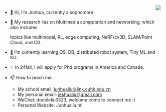 
<!--
**JunhuaLiu0/junhualiu0** is a ✨ _special_ ✨ repository because its `README.md` (this file) appears on your GitHub profile.

Here are some ideas to get you started:

- 🔭 I’m currently working on ...
- 🌱 I’m currently learning ...
- 👯 I’m looking to collaborate on ...
- 🤔 I’m looking for help with ...
- 💬 Ask me about ...
- 📫 How to reach me: ...
- 😄 Pronouns: ...
- ⚡ Fun fact: ...
-->
<img align="right" src="https://github-readme-stats.vercel.app/api?username=junhualiu0&show_icons=true&icon_color=CE1D2D&text_color=718096&bg_color=00000000&hide_title=true&hide_border=true" />

- 👋 Hi, I’m Junhua, currently a sophomore. 
- 👀 My research lies on Multimedia computation and networking, which also includes

  topics like multimodal, RL, edge computing, NeRF/cv3D; SLAM/Point Cloud, and CG.
- 🌱 I’m currently learning OS, DB, distributed robot system, Tiny ML and KD.
- ✨ In 24fall, I will apply for Phd programs in America and Canada.
- 📫 How to reach me: 
  - My school email: junhualiu@link.cuhk.edu.cn
  - My personal email: jeshualiu@gmail.com
  - WeChat: doubleliu0523, welcome come to connect me :)
  - Personal Website: Junhualiu.ml
